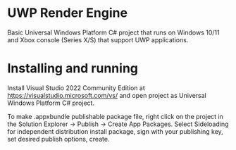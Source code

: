 # UWP Render Engine
Basic Universal Windows Platform C# project that runs on Windows 10/11 and Xbox console (Series X/S) that support UWP applications.

# Installing and running
Install Visual Studio 2022 Community Edition at https://visualstudio.microsoft.com/vs/
and open project as Universal Windows Platform C# project.

To make .appxbundle publishable package file, right click on the project in the Solution Explorer -> Publish -> Create App Packages.
Select Sideloading for independent distribution install package, sign with your publishing key, set desired publish options, create.
